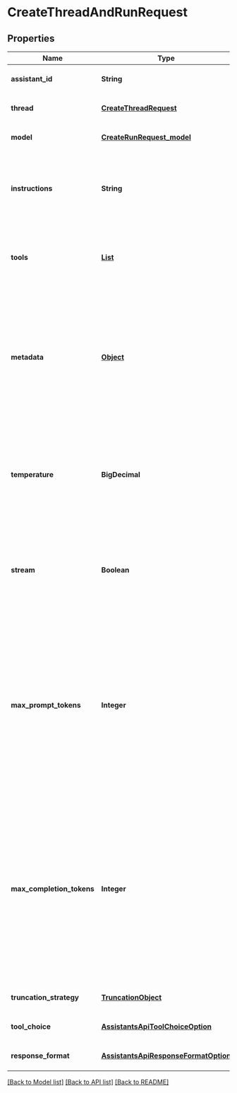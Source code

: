 # CreateThreadAndRunRequest
## Properties

| Name | Type | Description | Notes |
|------------ | ------------- | ------------- | -------------|
| **assistant\_id** | **String** | The ID of the [assistant](/docs/api-reference/assistants) to use to execute this run. | [default to null] |
| **thread** | [**CreateThreadRequest**](CreateThreadRequest.md) |  | [optional] [default to null] |
| **model** | [**CreateRunRequest_model**](CreateRunRequest_model.md) |  | [optional] [default to null] |
| **instructions** | **String** | Override the default system message of the assistant. This is useful for modifying the behavior on a per-run basis. | [optional] [default to null] |
| **tools** | [**List**](CreateThreadAndRunRequest_tools_inner.md) | Override the tools the assistant can use for this run. This is useful for modifying the behavior on a per-run basis. | [optional] [default to null] |
| **metadata** | [**Object**](.md) | Set of 16 key-value pairs that can be attached to an object. This can be useful for storing additional information about the object in a structured format. Keys can be a maximum of 64 characters long and values can be a maxium of 512 characters long.  | [optional] [default to null] |
| **temperature** | **BigDecimal** | What sampling temperature to use, between 0 and 2. Higher values like 0.8 will make the output more random, while lower values like 0.2 will make it more focused and deterministic.  | [optional] [default to 1] |
| **stream** | **Boolean** | If &#x60;true&#x60;, returns a stream of events that happen during the Run as server-sent events, terminating when the Run enters a terminal state with a &#x60;data: [DONE]&#x60; message.  | [optional] [default to null] |
| **max\_prompt\_tokens** | **Integer** | The maximum number of prompt tokens that may be used over the course of the run. The run will make a best effort to use only the number of prompt tokens specified, across multiple turns of the run. If the run exceeds the number of prompt tokens specified, the run will end with status &#x60;complete&#x60;. See &#x60;incomplete_details&#x60; for more info.  | [optional] [default to null] |
| **max\_completion\_tokens** | **Integer** | The maximum number of completion tokens that may be used over the course of the run. The run will make a best effort to use only the number of completion tokens specified, across multiple turns of the run. If the run exceeds the number of completion tokens specified, the run will end with status &#x60;incomplete&#x60;. See &#x60;incomplete_details&#x60; for more info.  | [optional] [default to null] |
| **truncation\_strategy** | [**TruncationObject**](TruncationObject.md) |  | [optional] [default to null] |
| **tool\_choice** | [**AssistantsApiToolChoiceOption**](AssistantsApiToolChoiceOption.md) |  | [optional] [default to null] |
| **response\_format** | [**AssistantsApiResponseFormatOption**](AssistantsApiResponseFormatOption.md) |  | [optional] [default to null] |

[[Back to Model list]](../README.md#documentation-for-models) [[Back to API list]](../README.md#documentation-for-api-endpoints) [[Back to README]](../README.md)


